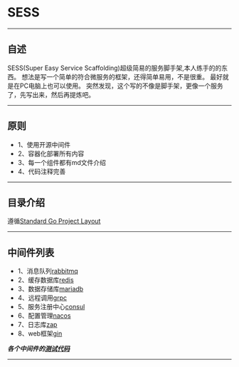 # SESS

*********
## 自述
SESS(Super Easy Service Scaffolding)超级简易的服务脚手架,本人练手的的东西。 
想法是写一个简单的符合微服务的框架，还得简单易用，不是很重。
最好就是在PC电脑上也可以使用。
突然发现，这个写的不像是脚手架，更像一个服务了，先写出来，然后再提炼吧。
*********
## 原则
- 1、使用开源中间件
- 2、容器化部署所有内容
- 3、每一个组件都有md文件介绍
- 4、代码注释完善
*********
## 目录介绍
遵循[Standard Go Project Layout](https://github.com/golang-standards/project-layout/blob/master/README_zh.md)
*********
## 中间件列表
- 1、消息队列[rabbitmq](https://www.rabbitmq.com/)
- 2、缓存数据库[redis](https://redis.io/)
- 3、数据存储库[mariadb](https://mariadb.org/)
- 4、远程调用[grpc](https://www.grpc.io/)
- 5、服务注册中心[consul](https://www.consul.io/)
- 6、配置管理[nacos](https://nacos.io/zh-cn/)
- 7、日志库[zap](https://pkg.go.dev/go.uber.org/zap)
- 8、web框架[gin](https://gin-gonic.com/)

***各个中间件的[测试代码](https://github.com/LJTian/go-test/tree/master/demo-test)***

*********